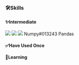### 🛠Skills
#### ✨Intermediate
<img src="https://img.shields.io/badge/Python-3776AB?style=flat-square&logo=python&logoColor=white"/><a/>
<img src="https://img.shields.io/badge/PyTorch-EE4C2C?style=flat-square&logo=pytorch&logoColor=white"/><a/>
<img src="https://img.shields.io/badge/Numpy-013243?style=flat-square&logo=numpy&logoColor=white"/><a/>
Numpy#013243
Pandas
#### ✅Have Used Once
#### 📖Learning
  <!--
**ConfeitoHS/ConfeitoHS** is a ✨ _special_ ✨ repository because its `README.md` (this file) appears on your GitHub profile.

Here are some ideas to get you started:

- 🔭 I’m currently working on ...
- 🌱 I’m currently learning ...
- 👯 I’m looking to collaborate on ...
- 🤔 I’m looking for help with ...
- 💬 Ask me about ...
- 📫 How to reach me: ...
- 😄 Pronouns: ...
- ⚡ Fun fact: ...
-->
